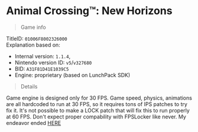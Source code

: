 # Animal Crossing™: New Horizons

> Game info

TitleID: `01006F8002326000`<br>
Explanation based on:
- Internal version: `1.1.4`, 
- Nintendo version ID: `v5`/`v327680`
- BID: `A31F81D41E1039C5`
- Engine: proprietary (based on LunchPack SDK)

> Details

Game engine is designed only for 30 FPS. Game speed, physics, animations are all hardcoded to run at 30 FPS, so it requires tons of IPS patches to try fix it. 
It's not possible to make a LOCK patch that will fix this to run properly at 60 FPS. Don't expect proper compability with FPSLocker like never. My endeavor ended [HERE](https://gbatemp.net/threads/animal-crossing-new-horizon-60-fps.560209/post-9029449) 
